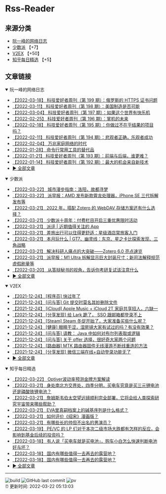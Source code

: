 # Rss-Reader

## 来源分类

* [阮一峰的网络日志](#阮一峰的网络日志)
* [少数派](#少数派) 【+7】
* [V2EX](#V2EX) 【+50】
* [知乎每日精选](#知乎每日精选) 【+5】

## 文章链接

<details open>
    <summary id="阮一峰的网络日志">
     阮一峰的网络日志
    </summary>


* [【2022-03-18】 科技爱好者周刊（第 199 期）：俄罗斯的 HTTPS 证书问题](http://www.ruanyifeng.com/blog/2022/03/weekly-issue-199.html)
* [【2022-03-11】 科技爱好者周刊（第 198 期）：美国制造是否可能](http://www.ruanyifeng.com/blog/2022/03/weekly-issue-198.html)
* [【2022-03-04】 科技爱好者周刊（第 197 期）：如果这个世界有快乐机](http://www.ruanyifeng.com/blog/2022/03/weekly-issue-197.html)
* [【2022-02-25】 科技爱好者周刊（第 196 期）：掌机的未来](http://www.ruanyifeng.com/blog/2022/02/weekly-issue-196.html)
* [【2022-02-18】 科技爱好者周刊（第 195 期）：你做过不在乎结果的项目吗？](http://www.ruanyifeng.com/blog/2022/02/weekly-issue-195.html)
* [【2022-02-11】 科技爱好者周刊（第 194 期）：悲观者正确，乐观者成功](http://www.ruanyifeng.com/blog/2022/02/weekly-issue-194.html)
* [【2022-02-04】 万兆家庭网络的时代](http://www.ruanyifeng.com/blog/2022/02/10g-ethernet.html)
* [【2022-01-28】 命令行常用工具的替代品](http://www.ruanyifeng.com/blog/2022/01/cli-alternative-tools.html)
* [【2022-01-21】 科技爱好者周刊（第 193 期）：前端与后端，谁更难？](http://www.ruanyifeng.com/blog/2022/01/weekly-issue-193.html)
* [【2022-01-14】 科技爱好者周刊（第 192 期）：最大的机会来自新技术](http://www.ruanyifeng.com/blog/2022/01/weekly-issue-192.html)
* [:arrow_forward: 全部文章](data/阮一峰的网络日志.md)
</details>

<details open>
    <summary id="少数派">
     少数派
    </summary>


* [【2022-03-22】 城市漫步指南：洛阳，故都寻梦](https://sspai.com/post/72100)
* [【2022-03-22】 派早报：AMD 发布新款霄龙处理器，iPhone SE 三代拆解发布等](https://sspai.com/post/72220)
* [【2022-03-21】 2022 年，搭配 Zotero 的 WebDAV 存储方案还有什么选择？](https://sspai.com/prime/story/webdav-services-compared)
* [【2022-03-21】 少数派十周年：付费栏目开启三重优惠限时活动](https://sspai.com/post/72191)
* [【2022-03-21】 派评 | 近期值得关注的 App](https://sspai.com/post/72209)
* [【2022-03-21】 差旅出行可以住得更舒适：星级酒店常旅客入门](https://sspai.com/post/72199)
* [【2022-03-21】 本月玩什么 | GT7、幽灵线：东京、星之卡比探索发现、三角战略](https://sspai.com/post/72193)
* [【2022-03-21】 解决科研人痛点的大突破——Zotero 6.0 亮点速览](https://sspai.com/post/72163)
* [【2022-03-21】 派早报：M1 Ultra 拆解显示巨大封装尺寸；新司法解释规范虚假刷量等](https://sspai.com/post/72188)
* [【2022-03-20】 从答辩秘书的视角，告诉你考研复试该注意什么](https://sspai.com/post/72144)
* [:arrow_forward: 全部文章](data/少数派.md)
</details>

<details open>
    <summary id="V2EX">
     V2EX
    </summary>


* [【2021-12-24】 [程序员] 快过年了](https://www.v2ex.com/t/824201)
* [【2021-12-24】 [问与答] Git 提交时莫名其妙删除文件](https://www.v2ex.com/t/824200)
* [【2021-12-24】 [iCloud] Apple Music + iCloud 2T 家庭共享招人，六缺一](https://www.v2ex.com/t/824199)
* [【2021-12-24】 [分享发现] 给 Lark 跪了， SSO 跟邮箱都登录不上](https://www.v2ex.com/t/824198)
* [【2021-12-24】 [Steam] Steam 冬促开始了，大家准备买些什么呢？](https://www.v2ex.com/t/824197)
* [【2021-12-24】 [健康] 眼睛干涩，湿房镜大家有试过的吗？有没有效果？](https://www.v2ex.com/t/824196)
* [【2021-12-24】 [问与答] 请教： Java 中如何对布尔列表取或逻辑](https://www.v2ex.com/t/824194)
* [【2021-12-24】 [问与答] 关于 offer 选择，很好奇大家两个问题](https://www.v2ex.com/t/824192)
* [【2021-12-24】 [路由器] MTK 路由器固件无线漫游不断线重连的方法](https://www.v2ex.com/t/824191)
* [【2021-12-24】 [分享发现] 微信三端在线+自动登录功能无了](https://www.v2ex.com/t/824190)
* [:arrow_forward: 全部文章](data/V2EX.md)
</details>

<details open>
    <summary id="知乎每日精选">
     知乎每日精选
    </summary>


* [【2022-03-22】 Optiver波动率预测金牌方案解读](http://zhuanlan.zhihu.com/p/473531503?utm_campaign=rss&utm_medium=rss&utm_source=rss&utm_content=title)
* [【2022-03-21】 身处南北方交界处，四季分明，买电车究竟是买三元锂电池还是磷酸铁锂电池？](http://www.zhihu.com/question/520427647/answer/2399476594?utm_campaign=rss&utm_medium=rss&utm_source=rss&utm_content=title)
* [【2022-03-21】 詹姆斯韦伯太空望远镜顺利完全部署，它将会给人类探索研究宇宙带来哪些帮助？](http://www.zhihu.com/question/510593209/answer/2399213499?utm_campaign=rss&utm_medium=rss&utm_source=rss&utm_content=title)
* [【2022-03-21】 EVA里真嗣档案上的碱基序列是什么格式？](http://www.zhihu.com/question/522905496/answer/2397761027?utm_campaign=rss&utm_medium=rss&utm_source=rss&utm_content=title)
* [【2022-03-21】 如何评价《绍宋》漫画版？](http://www.zhihu.com/question/523177462/answer/2399855610?utm_campaign=rss&utm_medium=rss&utm_source=rss&utm_content=title)
* [【2022-03-21】 有哪些长的帅但不出名的男演员？](http://www.zhihu.com/question/285651116/answer/2399561473?utm_campaign=rss&utm_medium=rss&utm_source=rss&utm_content=title)
* [【2022-03-19】 PE/VC 的 LP 们对于本次二级市场大跌都有怎样的反应，会影响到基金后续的投资吗？](http://www.zhihu.com/question/522228621/answer/2396079570?utm_campaign=rss&utm_medium=rss&utm_source=rss&utm_content=title)
* [【2022-03-18】 有人说「买电车就是买电池」，购车小白怎么快速判断电池好与坏？](http://www.zhihu.com/question/520427167/answer/2395742962?utm_campaign=rss&utm_medium=rss&utm_source=rss&utm_content=title)
* [【2022-03-18】 国内有哪些值得一去再去的露营地？](http://www.zhihu.com/question/522429536/answer/2393353415?utm_campaign=rss&utm_medium=rss&utm_source=rss&utm_content=title)
* [【2022-03-18】 国内有哪些值得一去再去的露营地？](http://www.zhihu.com/question/522429536/answer/2394376425?utm_campaign=rss&utm_medium=rss&utm_source=rss&utm_content=title)
* [:arrow_forward: 全部文章](data/知乎每日精选.md)
</details>


---

![build](https://github.com/LikaiLee/rss-reader/workflows/rss%20reader/badge.svg)
![GitHub last commit](https://img.shields.io/github/last-commit/likailee/rss-reader)
![pv](https://pageview.vercel.app/?github_user=likailee) <br>
:alarm_clock: 更新时间: 2022-03-22 05:13:03